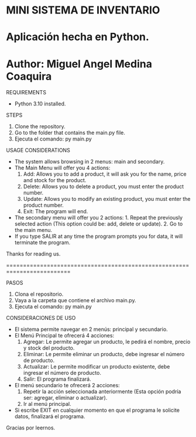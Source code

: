 # MINI SISTEMA DE INVENTARIO
# Aplicación hecha en Python.
# Author: Miguel Angel Medina Coaquira

REQUIREMENTS
  - Python 3.10 installed.

STEPS
  1. Clone the repository.
  2. Go to the folder that contains the main.py file.
  3. Ejecuta el comando: py main.py
  
USAGE CONSIDERATIONS
  - The system allows browsing in 2 menus: main and secondary.
  - The Main Menu will offer you 4 actions: 
      1. Add: Allows you to add a product, it will ask you for the name, price and stock for the product.
      2. Delete: Allows you to delete a product, you must enter the product number.
      3. Update: Allows you to modify an existing product, you must enter the product number.
      4. Exit: The program will end.
  - The secondary menu will offer you 2 actions:
         1. Repeat the previously selected action (This option could be: add, delete or update).
         2. Go to the main menu.
  - If you type SALIR at any time the program prompts you for data, it will terminate the program.

Thanks for reading us.

=========================================================================

PASOS
   1. Clona el repositorio.
   2. Vaya a la carpeta que contiene el archivo main.py.
   3. Ejecuta el comando: py main.py
   
CONSIDERACIONES DE USO
  - El sistema permite navegar en 2 menús: principal y secundario.
  - El Menú Principal te ofrecerá 4 acciones:
      1. Agregar: Le permite agregar un producto, le pedirá el nombre, precio y stock del producto.
      2. Eliminar: Le permite eliminar un producto, debe ingresar el número de producto.
      3. Actualizar: Le permite modificar un producto existente, debe ingresar el número de producto.
      4. Salir: El programa finalizará.
  - El menú secundario te ofrecerá 2 acciones:
      1. Repetir la acción seleccionada anteriormente (Esta opción podría ser: agregar, eliminar o actualizar).
      2. Ir al menú principal.
  - Si escribe EXIT en cualquier momento en que el programa le solicite datos, finalizará el programa.
    
Gracias por leernos.
